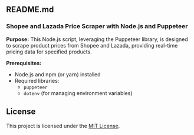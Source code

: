 ## **README.md**

### **Shopee and Lazada Price Scraper with Node.js and Puppeteer**

**Purpose:**
This Node.js script, leveraging the Puppeteer library, is designed to scrape product prices from Shopee and Lazada, providing real-time pricing data for specified products.

**Prerequisites:**
* Node.js and npm (or yarn) installed
* Required libraries:
  - `puppeteer`
  - `dotenv` (for managing environment variables)

## License

This project is licensed under the [MIT License](https://opensource.org/licenses/MIT).